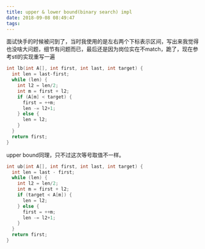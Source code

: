 ```yaml
---
title: upper & lower bound(binary search) impl
date: 2018-09-08 08:49:47
tags: 
---
```

面试快手的时候被问到了，当时我使用的是左右两个下标表示区间，写出来我觉得也没啥大问题，细节有问题而已，最后还是因为岗位实在不match，跪了，现在参考stl的实现重写一遍

```C++
int lb(int A[], int first, int last, int target) {
  int len = last-first;
  while (len) {
    int l2 = len/2;
    int m = first + l2;
    if (A[m] < target) {
      first = ++m;
      len -= l2+1;
    } else {
      len = l2;
    }
  }
  return first;
}
```

upper bound同理，只不过这次等号取值不一样。
```C++
int ub(int A[], int first, int last, int target) {
  int len = last - first;
  while (len) {
    int l2 = len/2;
    int m = first + l2;
    if (target < A[m]) {
      len = l2;
    } else {
      first = ++m;
      len -= l2+1;
    }
  }
  return first;
}
```



